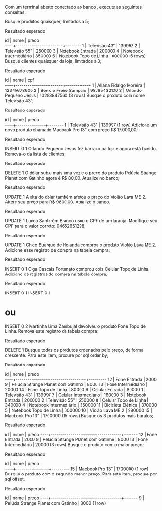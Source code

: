 Com um terminal aberto conectado ao banco , execute as seguintes consultas:

Busque produtos quaisquer, limitados a 5;

Resultado esperado

 id |          nome          | preco  
----+------------------------+--------
  1 | Televisão 43"          | 139997
  2 | Televisão 55"          | 250000
  3 | Notebook Entrada       | 200000
  4 | Notebook Intermediário | 350000
  5 | Notebook Topo de Linha | 600000
(5 rows)
Busque clientes quaisquer da loja, limitados a 3;

Resultado esperado

 id |          nome          |     cpf     
----+------------------------+-------------
  1 | Allana Fidalgo Moreira | 12345678900
  2 | Benício Freire Sampaio | 98765432100
  3 | Orlando Pequeno Jesus  | 10293847560
(3 rows)
Busque o produto com nome Televisão 43";

Resultado esperado

 id |     nome      | preco  
----+---------------+--------
  1 | Televisão 43" | 139997
(1 row)
Adicione um novo produto chamado Macbook Pro 13" com preço R$ 17.000,00;

Resultado esperado

INSERT 0 1
Orlando Pequeno Jesus fez barraco na loja e agora está banido. Remova-o da lista de clientes;

Resultado esperado

DELETE 1
O dólar subiu mais uma vez e o preço do produto Pelúcia Strange Planet com Gatinho agora é R$ 80,00. Atualize no banco;

Resultado esperado

UPDATE 1
A alta do dólar também afetou o preço do Violão Lava ME 2. Altere seu preço para R$ 9800,00. Atualize o banco.

Resultado esperado

UPDATE 1
Lucca Santarém Branco usou o CPF de um laranja. Modifique seu CPF para o valor correto: 04652651298;

Resultado esperado

UPDATE 1
Chico Buarque de Holanda comprou o produto Violão Lava ME 2. Adicione esse registro de compra na tabela compra;

Resultado esperado

INSERT 0 1
Olga Cascais Fortunato comprou dois Celular Topo de Linha. Adicione os registros de compra na tabela compra;

Resultado esperado

INSERT 0 1
INSERT 0 1
# ou
INSERT 0 2
Martinha Lima Zambujal devolveu o produto Fone Topo de Linha. Remova este registro da tabela compra;

Resultado esperado

DELETE 1
Busque todos os produtos ordenados pelo preço, de forma crescente. Para este item, procure por sql order by;

Resultado esperado

 id |                nome                |  preco  
----+------------------------------------+---------
 12 | Fone Entrada                       |    2000
  9 | Pelúcia Strange Planet com Gatinho |    8000
 13 | Fone Intermediário                 |   20000
 14 | Fone Topo de Linha                 |   80000
  6 | Celular Entrada                    |   80000
  1 | Televisão 43"                      |  139997
  7 | Celular Intermediário              |  160000
  3 | Notebook Entrada                   |  200000
  2 | Televisão 55"                      |  250000
  8 | Celular Topo de Linha              |  340000
  4 | Notebook Intermediário             |  350000
 11 | Bicicleta Elétrica                 |  370000
  5 | Notebook Topo de Linha             |  600000
 10 | Violão Lava ME 2                   |  980000
 15 | Macbook Pro 13"                    | 1700000
(15 rows)
Busque os 3 produtos mais baratos;

Resultado esperado

 id |                nome                | preco 
----+------------------------------------+-------
 12 | Fone Entrada                       |  2000
  9 | Pelúcia Strange Planet com Gatinho |  8000
 13 | Fone Intermediário                 | 20000
(3 rows)
Busque o produto com o maior preço;

Resultado esperado

 id |      nome       |  preco  
----+-----------------+---------
 15 | Macbook Pro 13" | 1700000
(1 row)
Busque o produto com o segundo menor preço. Para este item, procure por sql offset.

Resultado esperado

 id |                nome                | preco 
----+------------------------------------+-------
  9 | Pelúcia Strange Planet com Gatinho |  8000
(1 row)
